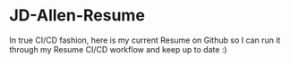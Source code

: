 # JD-Allen-Resume
In true CI/CD fashion, here is my current Resume on Github so I can run it through my Resume CI/CD workflow and keep up to date :)
